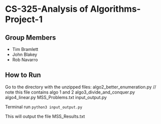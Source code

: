 # CS-325-Analysis of Algorithms- Project-1
## Group Members

- Tim Bramlett
- John Blakey
- Rob Navarro

## How to Run

Go to the directory with the unzipped files:
algo2_better_enumeration.py	// note this file contains algo 1 and 2
algo3_divide_and_conquer.py
algo4_linear.py
MSS_Problems.txt
input_output.py

Terminal run
`python3 input_output.py`

This will output the file MSS_Results.txt
